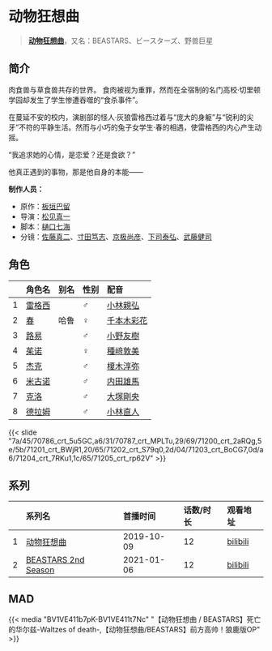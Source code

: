 # 动物狂想曲


> <u>**[动物狂想曲](http://bgm.tv/subject/273843)**</u>，又名：BEASTARS、ビースターズ、野兽巨星

## 简介


肉食兽与草食兽共存的世界。
食肉被视为重罪，然而在全宿制的名门高校·切里顿学园却发生了学生惨遭吞噬的“食杀事件”。

在蔓延不安的校内，演剧部的怪人·灰狼雷格西过着与“庞大的身躯”与“锐利的尖牙”不符的平静生活。然而与小巧的兔子女学生·春的相遇，使雷格西的内心产生动摇。

“我追求她的心情，是恋爱？还是食欲？”

他真正遇到的事物，那是他自身的本能——

**制作人员：**
- 原作：[板垣巴留](http://bgm.tv/person/27943)
- 导演：[松见真一](http://bgm.tv/person/26863)
- 脚本：[樋口七海](http://bgm.tv/person/22561)
- 分镜：[佐藤真二](http://bgm.tv/person/15943)、[寸田笃志](http://bgm.tv/person/37477)、[京极尚彦](http://bgm.tv/person/13081)、[下司泰弘](http://bgm.tv/person/20998)、[武藤健司](http://bgm.tv/person/26865)

## 角色

|     |   角色名   |   别名  | 性别 |  配音  |
|:--- |:------  |:----      |:---  |:--   |
| 1 | [雷格西](http://bgm.tv/character/70786) |  | ♂ | [小林親弘](http://bgm.tv/person/31823) |
| 2 | [春](http://bgm.tv/character/70787) | 哈鲁 | ♀ | [千本木彩花](http://bgm.tv/person/10838) |
| 3 | [路易](http://bgm.tv/character/71200) |  | ♂ | [小野友樹](http://bgm.tv/person/4976) |
| 4 | [茱诺](http://bgm.tv/character/71201) |  | ♀ | [種﨑敦美](http://bgm.tv/person/7575) |
| 5 | [杰克](http://bgm.tv/character/71202) |  | ♂ | [榎木淳弥](http://bgm.tv/person/16353) |
| 6 | [米古诺](http://bgm.tv/character/71203) |  | ♂ | [内田雄馬](http://bgm.tv/person/15390) |
| 7 | [克洛](http://bgm.tv/character/71204) |  | ♂ | [大塚剛央](http://bgm.tv/person/32681) |
| 8 | [德拉姆](http://bgm.tv/character/71205) |  | ♂ | [小林直人](http://bgm.tv/person/7606) |

{{< slide "7a/45/70786_crt_5u5GC,a6/31/70787_crt_MPLTu,29/69/71200_crt_2aRQg,5e/5b/71201_crt_BWjR1,20/65/71202_crt_S79q0,2d/04/71203_crt_BoCG7,0d/a6/71204_crt_7RKu1,1c/65/71205_crt_rp62V" >}}

## 系列

|     | 系列名                 | 首播时间       | 话数/时长 | 观看地址                                                       |
|:----|:--------------------|:-----------|:------|:-----------------------------------------------------------|
| 1   |[动物狂想曲](https://bgm.tv/subject/273843)| 2019-10-09 | 12    | [bilibili](https://www.bilibili.com/bangumi/play/ep285054) |
| 2   |[BEASTARS 2nd Season](https://bgm.tv/subject/297224)| 2021-01-06 | 12    | [bilibili](https://www.bilibili.com/bangumi/play/ss36131)  |

## MAD

{{< media "BV1VE411b7pK-BV1VE411t7Nc"
"【动物狂想曲 / BEASTARS】死亡的华尔兹-Waltzes of death-,【动物狂想曲/BEASTARS】前方高帅！狼鹿版OP" >}}

        
